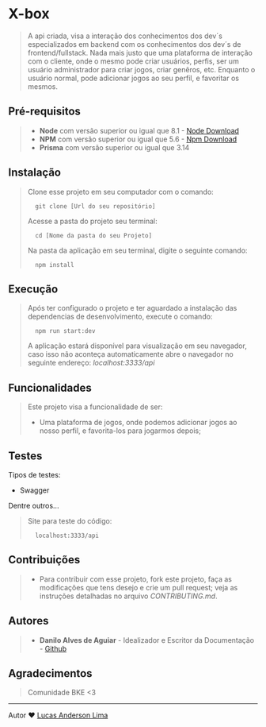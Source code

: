 # X-box


> A api criada, visa a interação dos conhecimentos dos dev´s especializados em backend com os conhecimentos dos dev´s de frontend/fullstack.
Nada mais justo que uma plataforma de interação com o cliente, onde o mesmo pode criar usuários, perfis, ser um usuário administrador para criar jogos, criar genêros, etc.
Enquanto o usuário normal, pode adicionar jogos ao seu perfil, e favoritar os mesmos.

## Pré-requisitos


> - **Node** com versão superior ou igual que 8.1 - [Node Download](https://nodejs.org/pt-br/download/)
> - **NPM** com versão superior ou igual que 5.6 - [Npm Download](https://www.npmjs.com/package/download)
> - **Prisma** com versão superior ou igual que 3.14

## Instalação

>
> Clone esse projeto em seu computador com o comando:
> ```
> 	git clone [Url do seu repositório]
> ```
> Acesse a pasta do projeto seu terminal:
> ```
> 	cd [Nome da pasta do seu Projeto]
> ```
> Na pasta da aplicação em seu terminal, digite o seguinte comando:
> ```
> 	npm install
> ```

## Execução
 
>
> Após ter configurado o projeto e ter aguardado a instalação das dependencias de desenvolvimento, execute o comando:
> ```
> 	npm run start:dev
> ```
> A aplicação estará disponível para visualização em seu navegador, caso isso não aconteça automaticamente abre o navegador no seguinte endereço: _localhost:3333/api_

## Funcionalidades

>
> Este projeto visa a funcionalidade de ser: 
> - Uma plataforma de jogos, onde podemos adicionar jogos ao nosso perfil, e favorita-los para jogarmos depois;


## Testes

Tipos de testes: 
- Swagger

Dentre outros...
> Site para teste do código:
> ```
> 	localhost:3333/api
> ```

## Contribuições

> - Para contribuir com esse projeto, fork este projeto, faça as modificações que tens desejo e crie um pull request; veja as instruções detalhadas no arquivo _CONTRIBUTING.md_.

## Autores

> - **Danilo Alves de Aguiar** - Idealizador e Escritor da Documentação - [Github](https://github.com/ddanilooalves)

## Agradecimentos 
> 
> Comunidade BKE <3

---
Autor ❤ [Lucas Anderson Lima](http://lucasanderson.com.br/)